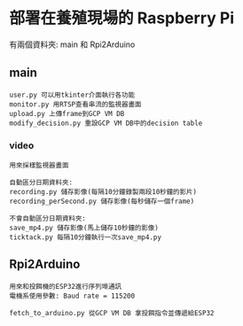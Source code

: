 # 部署在養殖現場的 Raspberry Pi
有兩個資料夾: main 和 Rpi2Arduino

## main
    user.py 可以用tkinter介面執行各功能
    monitor.py 用RTSP查看串流的監視器畫面
    upload.py 上傳frame到GCP VM DB
    modify_decision.py 重設GCP VM DB中的decision table

### video
    用來採樣監視器畫面

    自動區分日期資料夾:
    recording.py 儲存影像(每隔10分鐘錄製兩段10秒鐘的影片)
    recording_perSecond.py 儲存影像(每秒儲存一個frame)

    不會自動區分日期資料夾:
    save_mp4.py 儲存影像(馬上儲存10秒鐘的影像)
    ticktack.py 每隔10分鐘執行一次save_mp4.py

## Rpi2Arduino
    用來和投餌機的ESP32進行序列埠通訊
    電機系使用參數: Baud rate = 115200

    fetch_to_arduino.py 從GCP VM DB 拿投餌指令並傳遞給ESP32